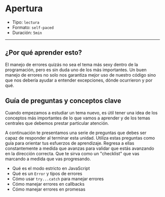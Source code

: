 # Apertura

* Tipo: `lectura`
* Formato: `self-paced`
* Duración: `5min`

***

## ¿Por qué aprender esto?

El manejo de errores quizás no sea el tema más sexy dentro de la programación,
pero es sin duda uno de los más importantes. Un buen manejo de errores no solo
nos garantiza mejor uso de nuestro código sino que nos debería ayudar a entender
excepciones, dónde ocurrieron y por qué.

## Guía de preguntas y conceptos clave

Cuando empezamos a estudiar un tema nuevo, es útil tener una idea de los
conceptos más importantes de lo que vamos a aprender y de los temas centrales
que debemos prestar particular atención.

A continuación te presentamos una serie de preguntas que debes ser capaz de
responder al terminar esta unidad. Utiliza estas preguntas como guía para
orientar tus esfuerzos de aprendizaje. Regresa a ellas constantemente a medida
que avanzas para validar que estás avanzando en la dirección correcta. Que te
sirva como un "checklist" que vas marcando a medida que vas progresando.

* Qué es el modo estricto en JavaScript
* Qué es un `Error` y tipos de errores
* Cómo usar `try...catch` para manejar errores
* Cómo manejar errores en callbacks
* Cómo manejar errores en promesas

